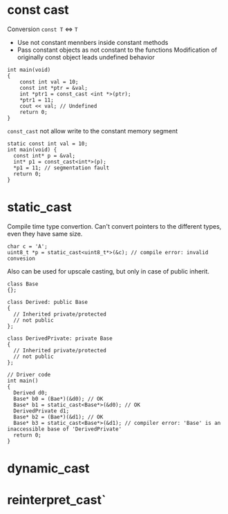 # const cast
Conversion `const T` <=> `T`
- Use not constant mennbers inside constant methods
- Pass constant objects as not constant to the functions
Modification of originally const object leads undefined behavior
```
int main(void)
{
    const int val = 10;
    const int *ptr = &val;
    int *ptr1 = const_cast <int *>(ptr);
    *ptr1 = 11;
    cout << val; // Undefined
    return 0;
}
```
`const_cast` not allow write to the constant memory segment
```
static const int val = 10;
int main(void) {
  const int* p = &val;
  int* p1 = const_cast<int*>(p);
  *p1 = 11; // segmentation fault
  return 0;
}
```
# static_cast
Compile time type convertion.
Can't convert pointers to the different types, even they have same size.
```
char c = 'A';
uint8_t *p = static_cast<uint8_t*>(&c); // compile error: invalid convesion
```
Also can be used for upscale casting, but only in case of public inherit.
```
class Base 
{};

class Derived: public Base 
{ 
  // Inherited private/protected 
  // not public
};

class DerivedPrivate: private Base 
{ 
  // Inherited private/protected 
  // not public
};

// Driver code
int main()
{    
  Derived d0;
  Base* b0 = (Bae*)(&d0); // OK
  Base* b1 = static_cast<Base*>(&d0); // OK
  DerivedPrivate d1;
  Base* b2 = (Bae*)(&d1); // OK
  Base* b3 = static_cast<Base*>(&d1); // compiler error: 'Base' is an inaccessible base of 'DerivedPrivate'
  return 0;
}
```
# dynamic_cast
# reinterpret_cast`
